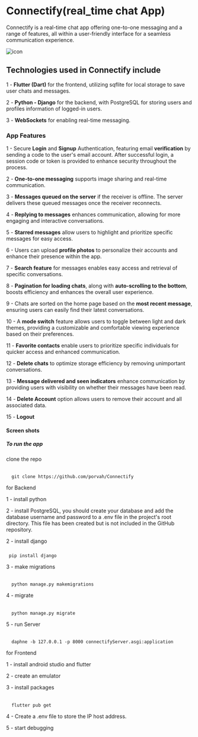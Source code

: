 # Connectify(real_time chat App)
Connectify is a real-time chat app offering one-to-one messaging and a range of features, all within a user-friendly interface for a seamless communication experience.

![icon](https://github.com/user-attachments/assets/869c74aa-d551-43b4-a98e-d1d51ba1450c)

## Technologies used in Connectify include
1 - **Flutter (Dart)** for the frontend, utilizing sqflite for local storage to save user chats and messages.

2 - **Python - Django** for the backend, with PostgreSQL for storing users and profiles information of logged-in users.

3 - **WebSockets** for enabling real-time messaging.

### App Features

1 - Secure **Login** and **Signup** Authentication, featuring email **verification** by sending a code to the user's email account. After successful login, a session code or token is provided to enhance security throughout the process.

2 - **One-to-one messaging** supports image sharing and real-time communication.

3 - **Messages queued on the server** if the receiver is offline. The server delivers these queued messages once the receiver reconnects.

4 - **Replying to messages** enhances communication, allowing for more engaging and interactive conversations.

5 - **Starred messages** allow users to highlight and prioritize specific messages for easy access.

6 - Users can upload **profile photos** to personalize their accounts and enhance their presence within the app.

7 - **Search feature** for messages enables easy access and retrieval of specific conversations.

8 - **Pagination for loading chats**, along with **auto-scrolling to the bottom**, boosts efficiency and enhances the overall user experience.

9 - Chats are sorted on the home page based on the **most recent message**, ensuring users can easily find their latest conversations.

10 - A **mode switch** feature allows users to toggle between light and dark themes, providing a customizable and comfortable viewing experience based on their preferences.

11 - **Favorite contacts** enable users to prioritize specific individuals for quicker access and enhanced communication.

12 - **Delete chats** to optimize storage efficiency by removing unimportant conversations.

13 - **Message delivered and seen indicators** enhance communication by providing users with visibility on whether their messages have been read.

14 - **Delete Account** option allows users to remove their account and all associated data.

15 - **Logout**

#### Screen shots 



##### To run the app

clone the repo

######
      git clone https://github.com/porvah/Connectify
for Backend 

1 - install python

2 - install PostgreSQL, you should create your database and add the database username and password to a .env file in the project's root directory. This file has been created but is not included in the GitHub repository.

2 - install django

#####
     pip install django

3 - make migrations

######
      python manage.py makemigrations

4 - migrate

######
      python manage.py migrate

5 - run Server

######
      daphne -b 127.0.0.1 -p 8000 connectifyServer.asgi:application

for Frontend

1 - install android studio and flutter

2 - create an emulator

3 - install packages

######
      flutter pub get

4 - Create a .env file to store the IP host address.
      
5 - start debugging


 










